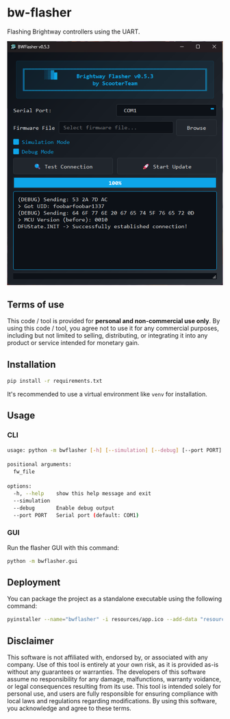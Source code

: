 # bw-flasher
Flashing Brightway controllers using the UART.

![Screenshot](resources/screenshot_v0.5.3.png)

## Terms of use
This code / tool is provided for **personal and non-commercial use only**. By using this code / tool, you agree not to use it for any commercial purposes, including but not limited to selling, distributing, or integrating it into any product or service intended for monetary gain.

## Installation
```bash
pip install -r requirements.txt
```
It's recommended to use a virtual environment like `venv` for installation.

## Usage

### CLI

```bash
usage: python -m bwflasher [-h] [--simulation] [--debug] [--port PORT] fw_file

positional arguments:
  fw_file

options:
  -h, --help    show this help message and exit
  --simulation
  --debug       Enable debug output
  --port PORT   Serial port (default: COM1)
```

### GUI
Run the flasher GUI with this command:

```bash
python -m bwflasher.gui
```

## Deployment
You can package the project as a standalone executable using the following command:

```bash
pyinstaller --name="bwflasher" -i resources/app.ico --add-data "resources/*:resources" --windowed --onefile bwflasher/gui.py
```

## Disclaimer
This software is not affiliated with, endorsed by, or associated with any company. Use of this tool is entirely at your own risk, as it is provided as-is without any guarantees or warranties. The developers of this software assume no responsibility for any damage, malfunctions, warranty voidance, or legal consequences resulting from its use. This tool is intended solely for personal use, and users are fully responsible for ensuring compliance with local laws and regulations regarding modifications. By using this software, you acknowledge and agree to these terms.
